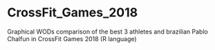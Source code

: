 # CrossFit_Games_2018
Graphical WODs comparison of the best 3 athletes and brazilian Pablo Chalfun in CrossFit Games 2018 (R language)
